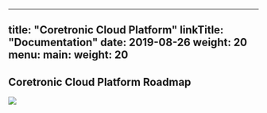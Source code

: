 
---
title: "Coretronic Cloud Platform"
linkTitle: "Documentation"
date: 2019-08-26
weight: 20
menu:
  main:
    weight: 20
---

## Coretronic Cloud Platform Roadmap

![](https://i.imgur.com/mi37QjO.png)